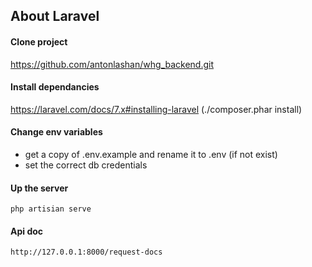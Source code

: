 ## About Laravel

#### Clone project
https://github.com/antonlashan/whg_backend.git


#### Install dependancies
https://laravel.com/docs/7.x#installing-laravel (./composer.phar install)

#### Change env variables
- get a copy of .env.example and rename it to .env (if not exist)
- set the correct db credentials

#### Up the server
```
php artisian serve
```

#### Api doc
```
http://127.0.0.1:8000/request-docs
```
